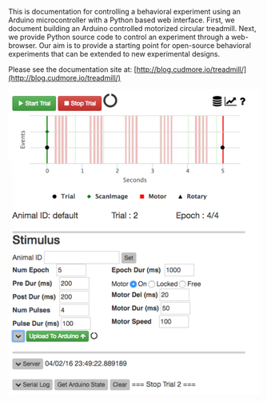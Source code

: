 This is documentation for controlling a behavioral experiment using an Arduino microcontroller with a Python based web interface. First, we document building an Arduino controlled motorized circular treadmill. Next, we provide Python source code to control an experiment through a web-browser. Our aim is to provide a starting point for open-source behavioral experiments that can be extended to new experimental designs.

Please see the documentation site at: [http://blog.cudmore.io/treadmill/](http://blog.cudmore.io/treadmill/)

<IMG SRC="https://github.com/cudmore/treadmill/blob/master/docs/docs/img/screenshot1.png">